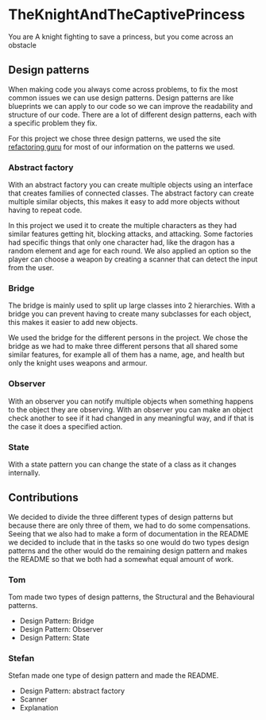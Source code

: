 # TheKnightAndTheCaptivePrincess
You are A knight fighting to save a princess, but you come across an obstacle


## Design patterns
When making code you always come across problems, to fix the most common issues we can use design patterns. Design patterns are like blueprints we can apply to our code so we can improve the readability and structure of our code. There are a lot of different design patterns, each with a specific problem they fix.

For this project we chose three design patterns, we used the site [refactoring guru](https://refactoring.guru/) for most of our information on the patterns we used.

### Abstract factory
With an abstract factory you can create multiple objects using an interface that creates families of connected classes. The abstract factory can create multiple similar objects, this makes it easy to add more objects without having to repeat code. 

In this project we used it to create the multiple characters as they had similar features getting hit, blocking attacks, and attacking. Some factories had specific things that only one character had, like the dragon has a random element and age for each round. We also applied an option so the player can choose a weapon by creating a scanner that can detect the input from the user. 

### Bridge
The bridge is mainly used to split up large classes into 2 hierarchies. With a bridge you can prevent having to create many subclasses for each object, this makes it easier to add new objects.

We used the bridge for the different persons in the project. We chose the bridge as we had to make three different persons that all shared some similar features, for example all of them has a name, age, and health but only the knight uses weapons and armour.

### Observer
With an observer you can notify multiple objects when something happens to the object they are observing. With an observer you can make an object check another to see if it had changed in any meaningful way, and if that is the case it does a specified action.



### State
With a state pattern you can change the state of a class as it changes internally. 



## Contributions
We decided to divide the three different types of design patterns but because there are only three of them, we had to do some compensations. Seeing that we also had to make a form of documentation in the README we decided to include that in the tasks so one would do two types design patterns and the other would do the remaining design pattern and makes the README so that we both had a somewhat equal amount of work. 
### Tom
Tom made two types of design patterns, the Structural and the Behavioural patterns. 
- Design Pattern: Bridge
- Design Pattern: Observer
- Design Pattern: State

### Stefan
Stefan made one type of design pattern and made the README. 
- Design Pattern: abstract factory
- Scanner
- Explanation
